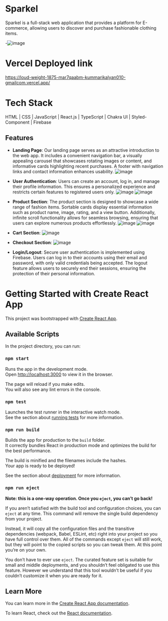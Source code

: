 # Sparkel
 Sparkel is a full-stack web application that provides a platform for E-commerce, allowing users to discover and purchase fashionable clothing items.

-![image](https://github.com/kkalyankumar9/loud-weight-1875/assets/112814583/cc0a8796-ba69-40d0-8eeb-b245dd61e749)

# Vercel Deployed link
https://loud-weight-1875-mar7qaabm-kummarikalyan010-gmailcom.vercel.app/

# Tech Stack
HTML | CSS | JavaScript |  React.js  | TypeScript | Chakra UI | Styled-Component | Firebase 

## Features
- **Landing Page**: Our landing page serves as an attractive introduction to the web app. It includes a convenient navigation bar, a visually appealing carousel that showcases rotating images or content, and informative cards highlighting recent purchases. A footer with navigation links and contact information enhances usability.
![image](https://github.com/kkalyankumar9/loud-weight-1875/assets/112814583/90cc72ac-79b6-4ae8-b5f0-2f7db9c974b2)

- **User Authentication**: Users can create an account, log in, and manage their profile information. This ensures a personalized experience and restricts certain features to registered users only.
  ![image](https://github.com/kkalyankumar9/loud-weight-1875/assets/112814583/150381cf-c187-4d23-a7df-e5d9439e4685)
  ![image](https://github.com/kkalyankumar9/loud-weight-1875/assets/112814583/396a771b-2a48-43eb-939a-0ef0cdf330da)

- **Product Section**: The product section is designed to showcase a wide range of fashion items. Sortable cards display essential information such as product name, image, rating, and a view button. Additionally, infinite scroll functionality allows for seamless browsing, ensuring that users can explore numerous products effortlessly.
 ![image](https://github.com/kkalyankumar9/loud-weight-1875/assets/112814583/84aaea44-ec1a-4cf4-bdf2-1af78f1bc75c)
 ![image](https://github.com/kkalyankumar9/loud-weight-1875/assets/112814583/90cdb2cb-72f9-487a-ac61-44ec4de3dd78)

- **Cart Section**:
  ![image](https://github.com/kkalyankumar9/loud-weight-1875/assets/112814583/2bce50c4-fca7-4b08-b8c5-e482acbc1002)

- **Checkout Section**:
  ![image](https://github.com/kkalyankumar9/loud-weight-1875/assets/112814583/fcb2b331-ba0a-40a1-9050-5805950c00d5)

- **Login/Logout**: Secure user authentication is implemented using Firebase. Users can log in to their accounts using their email and password, with only valid credentials being accepted. The logout feature allows users to securely end their sessions, ensuring the protection of their personal information.

# Getting Started with Create React App

This project was bootstrapped with [Create React App](https://github.com/facebook/create-react-app).

## Available Scripts

In the project directory, you can run:

### `npm start`

Runs the app in the development mode.\
Open [http://localhost:3000](http://localhost:3000) to view it in the browser.

The page will reload if you make edits.\
You will also see any lint errors in the console.

### `npm test`

Launches the test runner in the interactive watch mode.\
See the section about [running tests](https://facebook.github.io/create-react-app/docs/running-tests) for more information.

### `npm run build`

Builds the app for production to the `build` folder.\
It correctly bundles React in production mode and optimizes the build for the best performance.

The build is minified and the filenames include the hashes.\
Your app is ready to be deployed!

See the section about [deployment](https://facebook.github.io/create-react-app/docs/deployment) for more information.

### `npm run eject`

**Note: this is a one-way operation. Once you `eject`, you can’t go back!**

If you aren’t satisfied with the build tool and configuration choices, you can `eject` at any time. This command will remove the single build dependency from your project.

Instead, it will copy all the configuration files and the transitive dependencies (webpack, Babel, ESLint, etc) right into your project so you have full control over them. All of the commands except `eject` will still work, but they will point to the copied scripts so you can tweak them. At this point you’re on your own.

You don’t have to ever use `eject`. The curated feature set is suitable for small and middle deployments, and you shouldn’t feel obligated to use this feature. However we understand that this tool wouldn’t be useful if you couldn’t customize it when you are ready for it.

## Learn More

You can learn more in the [Create React App documentation](https://facebook.github.io/create-react-app/docs/getting-started).

To learn React, check out the [React documentation](https://reactjs.org/).





<!-- https://i.ibb.co/6ZTK02S/Final-logo.png     <----  logo -->
